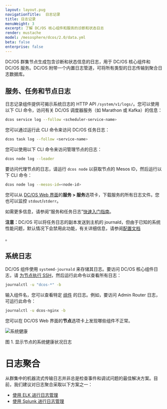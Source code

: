 ```yaml
---
layout: layout.pug
navigationTitle:  日志记录
title: 日志记录
menuWeight: 3
excerpt: 了解 DC/OS 核心组件和服务的诊断和状态日志
render: mustache
model: /mesosphere/dcos/2.0/data.yml
beta: false
enterprise: false
---
```


DC/OS 群集节点生成包含诊断和状态信息的日志，用于 DC/OS 核心组件和 DC/OS 服务。DC/OS 附带一个内置日志管道，可将所有类型的日志传输到聚合日志数据库。

## 服务、任务和节点日志

日志记录组件提供可揭示系统日志的 HTTP API `/system/v1/logs/`。您可以使用以下 CLI 命令，访问有关 DC/OS 调度器服务（如 Marathon 或 Kafka）的信息：

```bash
dcos service log --follow <scheduler-service-name>
```

您可以通过运行此 CLI 命令来访问 DC/OS 任务日志：

```bash
dcos task log --follow <service-name>
```

您可以使用以下 CLI 命令来访问管理节点的日志：

```bash
dcos node log --leader
```

要访问代理节点的日志，请运行 `dcos node` 以获取节点的 Mesos ID，然后运行以下 CLI 命令：

```bash
dcos node log --mesos-id=<node-id>
```

您可以从 [DC/OS Web 界面](/mesosphere/dcos/cn/2.0/gui/)的**服务 > 服务**选项卡，下载服务的所有日志文件。您也可以监控 `stdout`/`stderr`。

如需更多信息，请参阅“服务和任务日志”[快速入门指南](/mesosphere/dcos/cn/2.0/monitoring/logging/quickstart/)。

<p class="message--note"><strong>注意：</strong>DC/OS 可以将任务日志的副本发送到主机的 journald，但由于已知的系统性能问题，默认情况下会禁用此功能，有关详细信息，请参阅<a href="/mesosphere/dcos/cn/2.0/installing/production/advanced-configuration/configuration-reference/#mesos-container-log-sink">配置文档</a> </p>。

## 系统日志

DC/OS 组件使用 `systemd-journald` 来存储其日志。要访问 DC/OS 核心组件日志，请 [为节点执行 SSH][5]，然后运行此命令以查看所有日志：

```bash
journalctl -u "dcos-*" -b
```

输入组件名，您可以查看特定 [组件](/mesosphere/dcos/cn/2.0/overview/architecture/components/) 的日志。例如，要访问 Admin Router 日志，可运行此命令：

```bash
journalctl -u dcos-nginx -b
```

您可以在 DC/OS Web 界面的**节点**选项卡上发现哪些组件不正常。

![系统健康](/mesosphere/dcos/2.0/img/GUI-Nodes-Main_View_Agents-1_12.png)

图 1. 显示节点的系统健康状况日志

# 日志聚合

从群集中的机器流式传输日志并非总是检查事件和调试问题的最佳解决方案。目前，我们建议对日志聚合采取以下方案之一：

- [使用 ELK 进行日志管理](/mesosphere/dcos/cn/2.0/monitoring/logging/aggregating/elk/)
- [使用 Splunk 进行日志管理](/mesosphere/dcos/cn/2.0/monitoring/logging/aggregating/splunk/)


[5]: /mesosphere/dcos/cn/2.0/administering-clusters/sshcluster/
